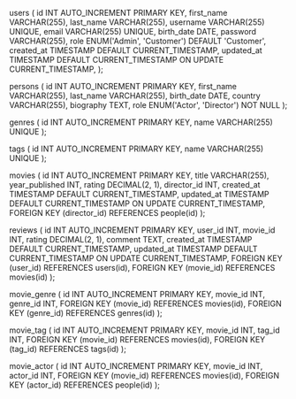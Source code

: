 users (
id INT AUTO_INCREMENT PRIMARY KEY,
first_name VARCHAR(255),
last_name VARCHAR(255),
username VARCHAR(255) UNIQUE,
email VARCHAR(255) UNIQUE,
birth_date DATE,
password VARCHAR(255),
role ENUM('Admin', 'Customer') DEFAULT 'Customer',
created_at TIMESTAMP DEFAULT CURRENT_TIMESTAMP,
updated_at TIMESTAMP DEFAULT CURRENT_TIMESTAMP ON UPDATE CURRENT_TIMESTAMP,
);

persons (
id INT AUTO_INCREMENT PRIMARY KEY,
first_name VARCHAR(255),
last_name VARCHAR(255),
birth_date DATE,
country VARCHAR(255),
biography TEXT,
role ENUM('Actor', 'Director') NOT NULL
);

genres (
id INT AUTO_INCREMENT PRIMARY KEY,
name VARCHAR(255) UNIQUE
);

tags (
id INT AUTO_INCREMENT PRIMARY KEY,
name VARCHAR(255) UNIQUE
);

movies (
id INT AUTO_INCREMENT PRIMARY KEY,
title VARCHAR(255),
year_published INT,
rating DECIMAL(2, 1),
director_id INT,
created_at TIMESTAMP DEFAULT CURRENT_TIMESTAMP,
updated_at TIMESTAMP DEFAULT CURRENT_TIMESTAMP ON UPDATE CURRENT_TIMESTAMP,
FOREIGN KEY (director_id) REFERENCES people(id)
);

reviews (
id INT AUTO_INCREMENT PRIMARY KEY,
user_id INT,
movie_id INT,
rating DECIMAL(2, 1),
comment TEXT,
created_at TIMESTAMP DEFAULT CURRENT_TIMESTAMP,
updated_at TIMESTAMP DEFAULT CURRENT_TIMESTAMP ON UPDATE CURRENT_TIMESTAMP,
FOREIGN KEY (user_id) REFERENCES users(id),
FOREIGN KEY (movie_id) REFERENCES movies(id)
);

movie_genre (
id INT AUTO_INCREMENT PRIMARY KEY,
movie_id INT,
genre_id INT,
FOREIGN KEY (movie_id) REFERENCES movies(id),
FOREIGN KEY (genre_id) REFERENCES genres(id)
);

movie_tag (
id INT AUTO_INCREMENT PRIMARY KEY,
movie_id INT,
tag_id INT,
FOREIGN KEY (movie_id) REFERENCES movies(id),
FOREIGN KEY (tag_id) REFERENCES tags(id)
);

movie_actor (
id INT AUTO_INCREMENT PRIMARY KEY,
movie_id INT,
actor_id INT,
FOREIGN KEY (movie_id) REFERENCES movies(id),
FOREIGN KEY (actor_id) REFERENCES people(id)
);
